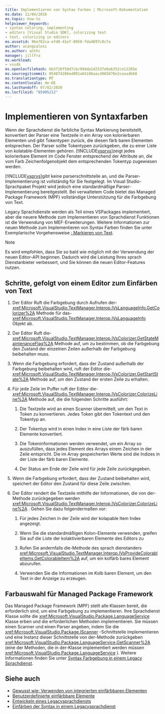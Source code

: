 ```yaml
---
title: Implementieren von Syntax Farben | Microsoft-Dokumentation
ms.date: 11/04/2016
ms.topic: how-to
helpviewer_keywords:
- syntax coloring, implementing
- editors [Visual Studio SDK], colorizing text
- text, colorizing in editors
ms.assetid: 96e762ca-efd0-41e7-8958-fda4897c8c7a
author: acangialosi
ms.author: anthc
manager: jillfra
ms.workload:
- vssdk
ms.openlocfilehash: bb3f26f59d7cbc994da1d2537e0ab352ce12205e
ms.sourcegitcommit: 05487d286ed891a04196aacd965870e2ceaadb68
ms.translationtype: MT
ms.contentlocale: de-DE
ms.lasthandoff: 07/02/2020
ms.locfileid: "85905212"
---
```

# <a name="implementing-syntax-coloring"></a>Implementieren von Syntaxfarben
Wenn der Sprachdienst die farbliche Syntax Markierung bereitstellt, konvertiert der Parser eine Textzeile in ein Array von kolorierbaren Elementen und gibt Tokentypen zurück, die diesen färb baren Elementen entsprechen. Der Parser sollte Tokentypen zurückgeben, die zu einer Liste von kolatable-Elementen gehören. [!INCLUDE[vsprvs](../../code-quality/includes/vsprvs_md.md)]zeigt jedes kolorierbare Element im Code Fenster entsprechend der Attribute an, die vom Farb Zeichenfolgenobjekt dem entsprechenden Tokentyp zugewiesen werden.

 [!INCLUDE[vsprvs](../../code-quality/includes/vsprvs_md.md)]gibt keine parserschnittstelle an, und die Parser-Implementierung ist vollständig für Sie festgelegt. Im Visual Studio-Sprachpaket Projekt wird jedoch eine standardmäßige Parser-Implementierung bereitgestellt. Bei verwaltetem Code bietet das Managed Package Framework (MPF) vollständige Unterstützung für die Farbgebung von Text.

 Legacy Sprachdienste werden als Teil eines VSPackages implementiert, aber die neuere Methode zum Implementieren von Sprachdienst Funktionen ist die Verwendung von MEF-Erweiterungen. Weitere Informationen zur neuen Methode zum Implementieren von Syntax Farben finden Sie unter Exemplarische Vorgehensweise [: Markieren von Text](../../extensibility/walkthrough-highlighting-text.md).

> [!NOTE]
> Es wird empfohlen, dass Sie so bald wie möglich mit der Verwendung der neuen Editor-API beginnen. Dadurch wird die Leistung Ihres sprach Dienstanbieter verbessert, und Sie können die neuen Editor-Features nutzen.

## <a name="steps-followed-by-an-editor-to-colorize-text"></a>Schritte, gefolgt von einem Editor zum Einfärben von Text

1. Der Editor Ruft die Farbgebung durch Aufrufen der- <xref:Microsoft.VisualStudio.TextManager.Interop.IVsLanguageInfo.GetColorizer%2A> Methode für das- <xref:Microsoft.VisualStudio.TextManager.Interop.IVsLanguageInfo> Objekt ab.

2. Der Editor Ruft die- <xref:Microsoft.VisualStudio.TextManager.Interop.IVsColorizer.GetStateMaintenanceFlag%2A> Methode auf, um zu bestimmen, ob die Farbgebung den Zustand der einzelnen Zeilen außerhalb der Farbgebung beibehalten muss.

3. Wenn die Farbgebung erfordert, dass der Zustand außerhalb der Farbgebung beibehalten wird, ruft der Editor die- <xref:Microsoft.VisualStudio.TextManager.Interop.IVsColorizer.GetStartState%2A> Methode auf, um den Zustand der ersten Zeile zu erhalten.

4. Für jede Zeile im Puffer ruft der Editor die- <xref:Microsoft.VisualStudio.TextManager.Interop.IVsColorizer.ColorizeLine%2A> Methode auf, die die folgenden Schritte ausführt:

    1. Die Textzeile wird an einen Scanner übermittelt, um den Text in Token zu konvertieren. Jedes Token gibt den Tokentext und den Tokentyp an.

    2. Der Tokentyp wird in einen Index in eine Liste der färb baren Elemente konvertiert.

    3. Die Tokeninformationen werden verwendet, um ein Array so auszufüllen, dass jedes Element des Arrays einem Zeichen in der Zeile entspricht. Die im Array gespeicherten Werte sind die Indizes in der Liste der färb baren Elemente.

    4. Der Status am Ende der Zeile wird für jede Zeile zurückgegeben.

5. Wenn die Farbgebung erfordert, dass der Zustand beibehalten wird, speichert der Editor den Zustand für diese Zeile zwischen.

6. Der Editor rendert die Textzeile mithilfe der Informationen, die von der-Methode zurückgegeben werden <xref:Microsoft.VisualStudio.TextManager.Interop.IVsColorizer.ColorizeLine%2A> . Gehen Sie dazu folgendermaßen vor:

    1. Für jedes Zeichen in der Zeile wird der kolapable Item Index angezeigt.

    2. Wenn Sie die standardmäßigen Kolon-Elemente verwenden, greifen Sie auf die Liste der kolaktivierbaren Elemente des Editors zu

    3. Rufen Sie andernfalls die-Methode des sprach dienstanders <xref:Microsoft.VisualStudio.TextManager.Interop.IVsProvideColorableItems.GetColorableItem%2A> auf, um ein kolfärb bares Element abzurufen.

    4. Verwenden Sie die Informationen im Kolb baren Element, um den Text in der Anzeige zu erzeugen.

## <a name="managed-package-framework-colorizer"></a>Farbauswahl für Managed Package Framework
 Das Managed Package Framework (MPF) stellt alle Klassen bereit, die erforderlich sind, um eine Farbgebung zu implementieren. Ihre Sprachdienst Klasse sollte die <xref:Microsoft.VisualStudio.Package.LanguageService> Klasse erben und die erforderlichen Methoden implementieren. Sie müssen einen Scanner und einen Parser angeben, indem Sie die <xref:Microsoft.VisualStudio.Package.IScanner> -Schnittstelle implementieren und eine Instanz dieser Schnittstelle von der-Methode zurückgeben <xref:Microsoft.VisualStudio.Package.LanguageService.GetScanner%2A> (eine der Methoden, die in der-Klasse implementiert werden müssen <xref:Microsoft.VisualStudio.Package.LanguageService> ). Weitere Informationen finden Sie unter [Syntax Farbgebung in einem Legacy Sprachdienst](../../extensibility/internals/syntax-colorizing-in-a-legacy-language-service.md).

## <a name="see-also"></a>Siehe auch
- [Gewusst wie: Verwenden von integrierten einfärbbaren Elementen](../../extensibility/internals/how-to-use-built-in-colorable-items.md)
- [Benutzerdefinierte einfärbbare Elemente](../../extensibility/internals/custom-colorable-items.md)
- [Entwickeln eines Legacysprachdiensts](../../extensibility/internals/developing-a-legacy-language-service.md)
- [Einfärben der Syntax in einem Legacysprachdienst](../../extensibility/internals/syntax-colorizing-in-a-legacy-language-service.md)
